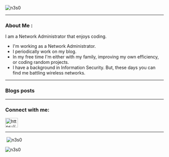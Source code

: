 
<p align="left"> <img src="https://komarev.com/ghpvc/?username=n3s0&label=Profile%20views&color=0e75b6&style=flat" alt="n3s0" /> </p>

---
### About Me :

I am a Network Administrator that enjoys coding.

- I'm working as a Network Administrator.
- I periodically work on my blog.
- In my free time I'm either with my family, improving my own efficiency, or
coding random projects.
- I have a background in Information Security. But, these days you can find me
battling wireless networks.

---
### Blogs posts
<!-- BLOG-POST-LIST:START -->
<!-- BLOG-POST-LIST:END -->

---
<h3 align="left">Connect with me:</h3>
<p align="left">
<a href="/https://www.n3s0.tech/index.xml" target="blank"><img align="center" src="https://raw.githubusercontent.com/rahuldkjain/github-profile-readme-generator/master/src/images/icons/Social/rss.svg" alt="https://www.n3s0.tech/index.xml" height="30" width="40" /></a>
</p>

---
<p>&nbsp;<img align="center" src="https://github-readme-stats.vercel.app/api?username=n3s0&show_icons=true&theme=dark&hide_border=true&locale=en" alt="n3s0" /></p>

<p><img align="center" src="https://github-readme-streak-stats.herokuapp.com/?user=n3s0&theme=dark" alt="n3s0" /></p>

